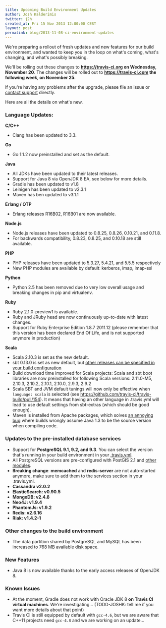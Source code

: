 ```yaml
---
title: Upcoming Build Environment Updates
author: Josh Kalderimis
twitter: j2h
created_at: Fri 15 Nov 2013 12:00:00 CEST
layout: post
permalink: blog/2013-11-08-ci-environment-updates
---
```

We're preparing a rollout of fresh updates and new features for our build
environment, and wanted to keep you in the loop on what's coming, what's
changing, and what's possibly breaking.

We'll be rolling out these changes to **<https://travis-ci.org> on Wednesday,
November 20**. The changes will be rolled out to **<https://travis-ci.com> the
following week, on November 25**.

If you're having any problems after the upgrade, please file an issue or [contact
support](mailto:support@travis-ci.com) directly.

Here are all the details on what's new.

### Language Updates:

**C/C++**

- Clang has been updated to 3.3.


**Go**

- Go 1.1.2 now preinstalled and set as the default.


**Java**

- All JDKs have been updated to their latest releases.
- Support for Java 8 via OpenJDK 8 EA, see below for more details.
- Gradle has been updated to v1.8
- Leinigen has been updated to v2.3.1
- Maven has ben updated to v3.1.1


**Erlang / OTP**

- Erlang releases R16B02, R16B01 are now available.


**Node.js**

- Node.js releases have been updated to 0.8.25, 0.8.26, 0.10.21, and 0.11.8.
- For backwards compatibility, 0.8.23, 0.8.25, and 0.10.18 are still available.


**PHP**

- PHP releases have been updated to 5.3.27, 5.4.21, and 5.5.5 respectively
- New PHP modules are available by default: kerberos, imap, imap-ssl


**Python**

- Python 2.5 has been removed due to very low overall usage and breaking changes
  in pip and virtualenv.


**Ruby**

- Ruby 2.1.0-preview1 is available.
- Ruby and JRuby head are now continuously up-to-date with latest changes.
- Support for Ruby Enterprise Edition 1.8.7 2011.12 (please remember that this
  version has been declared End Of Life, and is not supported anymore in
  production)


**Scala**

- Scala 2.10.3 is set as the new default.
- sbt 0.13.0 is set as new default, but [other releases can be specified in your build configuration](/docs/user/languages/scala/#Projects-using-sbt)
- Build download time improved for Scala projects: Scala and sbt boot libraries
  are now preinstalled for following Scala versions: 2.11.0-M5, 2.10.3, 2.10.2,
  2.10.1, 2.10.0, 2.9.3, 2.9.2
- Scala SBT and JVM default tunings will now only be effective when `language:
  scala` is selected (see https://github.com/travis-ci/travis-build/pull/154).
  It means that having an other language in .travis.yml will lead to use default
  settings from sbt-extras (which should be good enough).
- Maven is installed from Apache packages, which solves [an annoying
  bug](http://stackoverflow.com/questions/19158720/why-does-travis-ci-think-my-code-is-java-1-3-and-how-to-fix-it/19844340#19844340)
  where builds wrongly assume Java 1.3 to be the source version when compiling
  code.


### Updates to the pre-installed database services

- Support for **PostgreSQL 9.1, 9.2, and 9.3**. You can select the version that's
  running in your build environment in your [.travis.yml](/docs/user/addons/#PostgreSQL).
- All PostgreSQL versions are pre-configured with PostGIS 2.1 and [other modules](http://www.postgresql.org/docs/devel/static/contrib.html).
- **Breaking change**: **memcached** and **redis-server** are not auto-started anymore, make sure to add them to the services section in your .travis.yml.
- **Cassandra v2.0.2**
- **ElasticSearch: v0.90.5**
- **MongoDB: v2.4.8**
- **Neo4J: v1.9.4**
- **PhantomJs: v1.9.2**
- **Redis: v2.6.16**
- **Riak: v1.4.2-1**


### Other changes to the build environment

- The data partition shared by PostgreSQL and MySQL has been increased to 768 MB
  available disk space.


### New Features

- Java 8 is now available thanks to the early access releases of OpenJDK 8.


### Known Issues

- At the moment, Gradle does not work with Oracle JDK 8 **on Travis CI virtual machines**. We're investigating... (TODO-JOSHK: tell me if you want more details about that point)
- Travis CI is still equipped by default with `gcc-4.6`, but we are aware that C++11 projects need `gcc-4.8` and we are working on an update...
